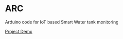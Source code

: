 # ARC
Arduino code for IoT based Smart Water tank monitoring

[Project Demo](https://youtu.be/2-MPuVUIPyg)

